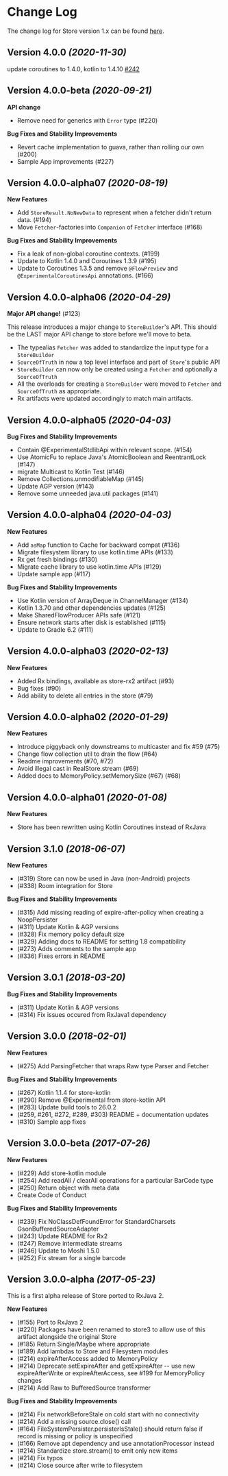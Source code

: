 Change Log
==========

The change log for Store version 1.x can be found [here](https://github.com/NYTimes/Store/blob/develop/CHANGELOG.md).

Version 4.0.0 *(2020-11-30)*
----------------------------
update coroutines to 1.4.0, kotlin to 1.4.10 [#242](https://github.com/dropbox/Store/pull/242)


Version 4.0.0-beta *(2020-09-21)*
----------------------------
**API change**
* Remove need for generics with `Error` type (#220)

**Bug Fixes and Stability Improvements**
* Revert cache implementation to guava, rather than rolling our own (#200)
* Sample App improvements (#227)

Version 4.0.0-alpha07 *(2020-08-19)*
----------------------------
**New Features**
* Add `StoreResult.NoNewData` to represent when a fetcher didn't return data. (#194)
* Move `Fetcher`-factories into `Companion` of `Fetcher` interface (#168)

**Bug Fixes and Stability Improvements**
* Fix a leak of non-global coroutine contexts. (#199)
* Update to Kotlin 1.4.0 and Coroutines 1.3.9 (#195)
* Update to Coroutines 1.3.5 and remove `@FlowPreview` and `@ExperimentalCoroutinesApi` annotations. (#166)

Version 4.0.0-alpha06 *(2020-04-29)*
----------------------------
**Major API change!** (#123)

This release introduces a major change to `StoreBuilder`'s API. This should be the LAST major API change to store before we'll move to beta.
* The typealias `Fetcher` was added to standardize the input type for a `StoreBuilder`
* `SourceOfTruth` in now a top level interface and part of `Store`'s public API
* `StoreBuilder` can now only be created using a `Fetcher` and optionally a `SourceOfTruth`
* All the overloads for creating a `StoreBuilder` were moved to `Fetcher` and `SourceOfTruth` as appropriate.
* Rx artifacts were updated accordingly to match main artifacts.

Version 4.0.0-alpha05 *(2020-04-03)*
----------------------------

**Bug Fixes and Stability Improvements**
* Contain @ExperimentalStdlibApi within relevant scope. (#154)
* Use AtomicFu to replace Java's AtomicBoolean and ReentrantLock (#147)
* migrate Multicast to Kotlin Test (#146)
* Remove Collections.unmodifiableMap (#145)
* Update AGP version (#143)
* Remove some unneeded java.util packages (#141)

Version 4.0.0-alpha04 *(2020-04-03)*
----------------------------

**New Features**
* Add `asMap` function to Cache for backward compat (#136)
* Migrate filesystem library to use kotlin.time APIs (#133)
* Rx get fresh bindings (#130)
* Migrate cache library to use kotlin.time APIs (#129)
* Update sample app (#117)

**Bug Fixes and Stability Improvements**
* Use Kotlin version of ArrayDeque in ChannelManager (#134)
* Kotlin 1.3.70 and other dependencies updates (#125)
* Make SharedFlowProducer APIs safe (#121)
* Ensure network starts after disk is established (#115)
* Update to Gradle 6.2 (#111)

Version 4.0.0-alpha03 *(2020-02-13)*
----------------------------

**New Features**
* Added Rx bindings, available as store-rx2 artifact (#93)
* Bug fixes (#90)
* Add ability to delete all entries in the store (#79)

Version 4.0.0-alpha02 *(2020-01-29)*
----------------------------

**New Features**
* Introduce piggyback only downstreams to multicaster and fix #59 (#75)
* Change flow collection util to drain the flow (#64)
* Readme improvements (#70, #72)
* Avoid illegal cast in RealStore.stream (#69)
* Added docs to MemoryPolicy.setMemorySize (#67) (#68)

Version 4.0.0-alpha01 *(2020-01-08)*
----------------------------

**New Features**
* Store has been rewritten using Kotlin Coroutines instead of RxJava

Version 3.1.0 *(2018-06-07)*
----------------------------

**New Features**

* (#319) Store can now be used in Java (non-Android) projects
* (#338) Room integration for Store

**Bug Fixes and Stability Improvements**

* (#315) Add missing reading of expire-after-policy when creating a NoopPersister
* (#311) Update Kotlin & AGP versions
* (#328) Fix memory policy default size
* (#329) Adding docs to README for setting 1.8 compatibility
* (#273) Adds comments to the sample app
* (#336) Fixes errors in README

Version 3.0.1 *(2018-03-20)*
----------------------------

**Bug Fixes and Stability Improvements**

* (#311) Update Kotlin & AGP versions
* (#314) Fix issues occured from RxJava1 dependency

Version 3.0.0 *(2018-02-01)*
----------------------------

**New Features**

* (#275) Add ParsingFetcher that wraps Raw type Parser and Fetcher

**Bug Fixes and Stability Improvements**

* (#267) Kotlin 1.1.4 for store-kotlin 
* (#290) Remove @Experimental from store-kotlin API
* (#283) Update build tools to 26.0.2
* (#259, #261, #272, #289, #303) README + documentation updates
* (#310) Sample app fixes

Version 3.0.0-beta *(2017-07-26)*
----------------------------

**New Features**

* (#229) Add store-kotlin module
* (#254) Add readAll / clearAll operations for a particular BarCode type
* (#250) Return object with meta data
* Create Code of Conduct

**Bug Fixes and Stability Improvements**

* (#239) Fix NoClassDefFoundError for StandardCharsets GsonBufferedSourceAdapter
* (#243) Update README for Rx2
* (#247) Remove intermediate streams
* (#246) Update to Moshi 1.5.0
* (#252) Fix stream for a single barcode

Version 3.0.0-alpha *(2017-05-23)*
----------------------------

This is a first alpha release of Store ported to RxJava 2.

**New Features**

* (#155) Port to RxJava 2
* (#220) Packages have been renamed to store3 to allow use of this artifact alongside the original Store
* (#185) Return Single/Maybe where appropriate
* (#189) Add lambdas to Store and Filesystem modules
* (#214) expireAfterAccess added to MemoryPolicy
* (#214) Deprecate setExpireAfter and getExpireAfter -- use new expireAfterWrite or expireAfterAccess, see #199 for 
MemoryPolicy changes
* (#214) Add Raw to BufferedSource transformer


**Bug Fixes and Stability Improvements**

* (#214) Fix networkBeforeStale on cold start with no connectivity
* (#214) Add a missing source.close() call
* (#164) FileSystemPersister.persisterIsStale() should return false if record is missing or policy is unspecified
* (#166) Remove apt dependency and use annotationProcessor instead
* (#214) Standardize store.stream() to emit only new items
* (#214) Fix typos
* (#214) Close source after write to filesystem